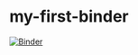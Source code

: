 # my-first-binder

[![Binder](https://mybinder.org/badge_logo.svg)](https://mybinder.org/v2/gh/tiszalab/my-first-binder/HEAD)
